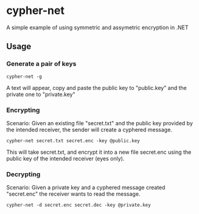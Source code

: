 ﻿# cypher-net

A simple example of using symmetric and assymetric encryption in .NET

## Usage

### Generate a pair of keys
```
cypher-net -g
```

A text will appear, copy and paste the public key to "public.key" and the private one to "private.key"

### Encrypting

Scenario: Given an existing file "secret.txt" and the public key provided by the intended receiver, the sender will create a cyphered message.

```
cypher-net secret.txt secret.enc -key @public.key
```

This will take secret.txt, and encrypt it into a new file secret.enc using the public key of the intended receiver (eyes only).

### Decrypting

Scenario: Given a private key and a cyphered message created "secret.enc" the receiver wants to read the message.
```
cypher-net -d secret.enc secret.dec -key @private.key
```
